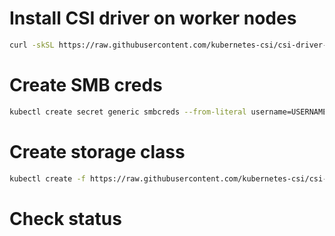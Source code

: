 # Install CSI driver on worker nodes
```bash
curl -skSL https://raw.githubusercontent.com/kubernetes-csi/csi-driver-smb/v1.13.0/deploy/install-driver.sh | bash -s v1.13.0 --
```
# Create SMB creds
```bash
kubectl create secret generic smbcreds --from-literal username=USERNAME --from-literal password="PASSWORD"
```
# Create storage class
```bash
kubectl create -f https://raw.githubusercontent.com/kubernetes-csi/csi-driver-smb/master/deploy/example/storageclass-smb.yaml
```
# Check status
```bash


